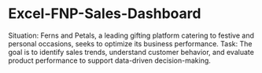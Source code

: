 # Excel-FNP-Sales-Dashboard
Situation: Ferns and Petals, a leading gifting platform catering to festive and personal occasions, seeks to optimize its business performance.  Task:  The goal is to identify sales trends, understand customer behavior, and evaluate product performance to support data-driven decision-making.
